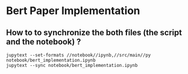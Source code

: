 # Bert Paper Implementation 

## How to to synchronize the both files (the script and the notebook) ?
```
jupytext --set-formats //notebook//ipynb,//src/main//py notebook/bert_implementation.ipynb
jupytext --sync notebook/bert_implementation.ipynb
```